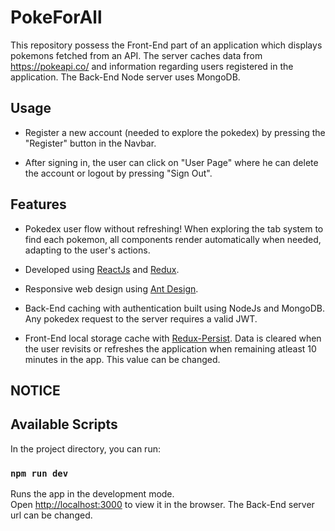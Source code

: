 # PokeForAll

This repository possess the Front-End part of an application which displays pokemons fetched from an API. The server caches data from https://pokeapi.co/ and information regarding users registered in the application. The Back-End Node server uses MongoDB.

## Usage

- Register a new account (needed to explore the pokedex) by pressing the "Register" button in the Navbar.

- After signing in, the user can click on "User Page" where he can delete the account or logout by pressing "Sign Out".

## Features

- Pokedex user flow without refreshing! When exploring the tab system to find each pokemon, all components render automatically when needed, adapting to the user's actions.

- Developed using [ReactJs](https://reactjs.org/) and [Redux](https://redux.js.org/).

- Responsive web design using [Ant Design](https://ant.design/).

- Back-End caching with authentication built using NodeJs and MongoDB. Any pokedex request to the server requires a valid JWT.

- Front-End local storage cache with [Redux-Persist](https://github.com/rt2zz/redux-persist). Data is cleared when the user revisits or refreshes the application when remaining atleast 10 minutes in the app. This value can be changed.

## NOTICE



## Available Scripts

In the project directory, you can run:

### `npm run dev`

Runs the app in the development mode.<br>
Open [http://localhost:3000](http://localhost:3000) to view it in the browser. The Back-End server url can be changed.

